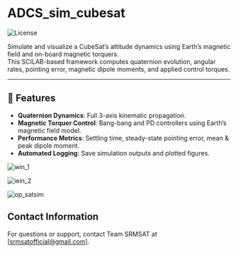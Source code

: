 # ADCS_sim_cubesat

![License](https://img.shields.io/badge/license-MIT-blue)

Simulate and visualize a CubeSat’s attitude dynamics using Earth’s magnetic field and on-board magnetic torquers.  
This SCILAB-based framework computes quaternion evolution, angular rates, pointing error, magnetic dipole moments, and applied control torques.

---

## 🚀 Features

- **Quaternion Dynamics**: Full 3-axis kinematic propagation.
- **Magnetic Torquer Control**: Bang-bang and PD controllers using Earth’s magnetic field model.
- **Performance Metrics**: Settling time, steady-state pointing error, mean & peak dipole moment.
- **Automated Logging**: Save simulation outputs and plotted figures.

![win_1](https://github.com/user-attachments/assets/83ba8e36-6e26-4b63-8acc-186d25aedf9a)

![win_2](https://github.com/user-attachments/assets/78b3e6a0-266a-4542-a2b7-b92acd69b9ca)

![op_satsim](https://github.com/user-attachments/assets/727acf0e-c287-4762-a833-c0bb0797aa80)



## Contact Information

For questions or support, contact Team SRMSAT at [srmsatofficial@gmail.com].


